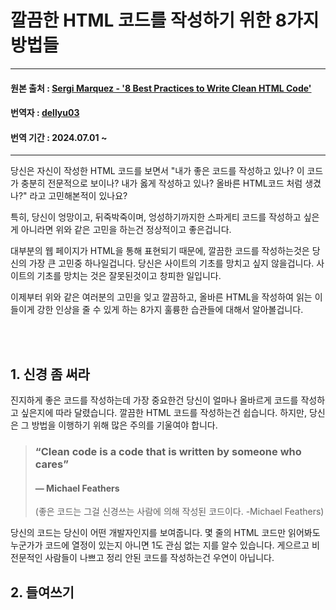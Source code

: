 # 깔끔한 HTML 코드를 작성하기 위한 8가지 방법들

----

#### 원본 출처 : [Sergi Marquez - '8 Best Practices to Write Clean HTML Code'](https://medium.com/@sergimarquez/8-best-practices-to-write-clean-html-code-1cd407e2a7ec)
#### 번역자 : [dellyu03](https://github.com/dellyu03)
#### 번역 기간 : 2024.07.01 ~


----

당신은 자신이 작성한 HTML 코드를 보면서 "내가 좋은 코드를 작성하고 있나? 이 코드가 충분히 전문적으로 보이나? 내가 옳게 작성하고 있나? 올바른 HTML코드 처럼 생겼나?" 라고 고민해본적이 있나요?

특히, 당신이 엉망이고, 뒤죽박죽이며, 엉성하기까지한 스파게티 코드를 작성하고 싶은게 아니라면 위와 같은 고민을 하는건 정상적이고 좋은겁니다. 

대부분의 웹 페이지가 HTML을 통해 표현되기 때문에, 깔끔한 코드를 작성하는것은 당신의 가장 큰 고민중 하나일겁니다. 당신은 사이트의 기초를 망치고 싶지 않을겁니다. 사이트의 기초를 망치는 것은 잘못된것이고 창피한 일입니다.

이제부터 위와 같은 여러분의 고민을 잊고 깔끔하고, 올바른 HTML을 작성하여 읽는 이들이게 강한 인상을 줄 수 있게 하는 8가지 훌륭한 습관들에 대해서 알아볼겁니다.

<br></br>

## 1. 신경 좀 써라 
진지하게 좋은 코드를 작성하는데 가장 중요한건 당신이 얼마나 올바르게 코드를 작성하고 싶은지에 따라 달렸습니다. 깔끔한 HTML 코드를 작성하는건 쉽습니다. 하지만, 당신은 그 방법을 이행하기 위해 많은 주의를 기울여야 합니다.

> ### “Clean code is a code that is written by someone who cares” 
> #### — Michael Feathers 
> (좋은 코드는 그걸 신경쓰는 사람에 의해 작성된 코드이다. -Michael Feathers)

당신의 코드는 당신이 어떤 개발자인지를 보여줍니다. 몇 줄의 HTML 코드만 읽어봐도 누군가가 코드에 열정이 있는지 아니면 1도 관심 없는 지를 알수 있습니다. 게으르고 비전문적인 사람들이 나쁘고 정리 안된 코드를 작성하는건 우연이 아닙니다.

## 2. 들여쓰기


